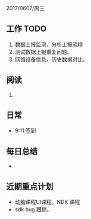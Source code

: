 2017/0607/周三

工作 TODO
---
1. 数据上报监测，分析上报流程
2. 测试数据上报重复问题。
3. 网络设备信息，历史数据对比。

阅读
----
1. 

日常
----
- 9:11 签到




每日总结
--------
- 
  
近期重点计划
-----------
- 动脑课程UI课程。NDK 课程
- sdk bug 跟踪。
